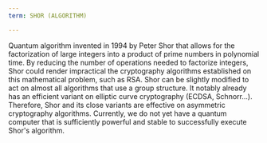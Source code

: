 ```yaml
---
term: SHOR (ALGORITHM)

---
```

Quantum algorithm invented in 1994 by Peter Shor that allows for the factorization of large integers into a product of prime numbers in polynomial time. By reducing the number of operations needed to factorize integers, Shor could render impractical the cryptography algorithms established on this mathematical problem, such as RSA. Shor can be slightly modified to act on almost all algorithms that use a group structure. It notably already has an efficient variant on elliptic curve cryptography (ECDSA, Schnorr...). Therefore, Shor and its close variants are effective on asymmetric cryptography algorithms. Currently, we do not yet have a quantum computer that is sufficiently powerful and stable to successfully execute Shor's algorithm.